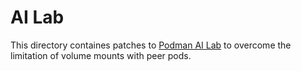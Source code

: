 # AI Lab

This directory containes patches to [Podman AI Lab](https://github.com/containers/podman-desktop-extension-ai-lab) to overcome the limitation of volume mounts with peer pods.

